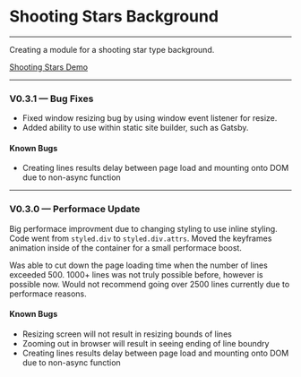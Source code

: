 # Shooting Stars Background

---

Creating a module for a shooting star type background.

[Shooting Stars Demo](https://shooting-stars-demo.gradys.dev/)

---

### V0.3.1 — Bug Fixes
- Fixed window resizing bug by using window event listener for resize.
- Added ability to use within static site builder, such as Gatsby.

#### Known Bugs
- Creating lines results delay between page load and mounting onto DOM due to non-async function

---

### V0.3.0 — Performace Update
Big performace improvment due to changing styling to use inline styling.
Code went from `styled.div` to `styled.div.attrs`.
Moved the keyframes animation inside of the container for a small performace boost.

Was able to cut down the page loading time when the number of lines exceeded 500.
1000+ lines was not truly possible before, however is possible now. Would not recommend
going over 2500 lines currently due to performace reasons.

#### Known Bugs
- Resizing screen will not result in resizing bounds of lines
- Zooming out in browser will result in seeing ending of line boundry
- Creating lines results delay between page load and mounting onto DOM due to non-async function

